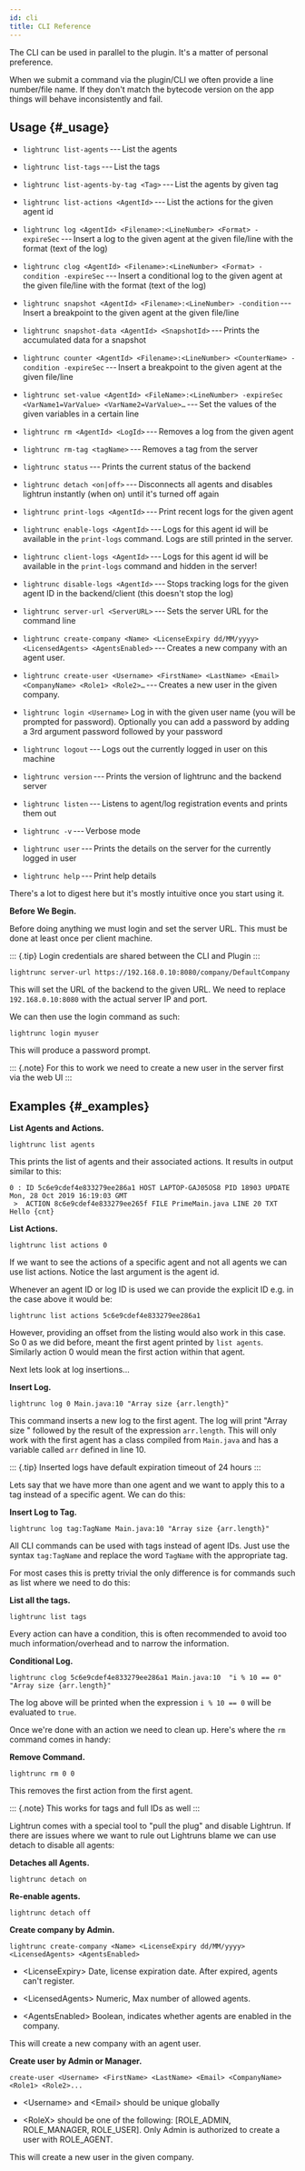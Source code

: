 ```yaml
---
id: cli
title: CLI Reference
---
```

The CLI can be used in parallel to the plugin. It's a matter of personal
preference.

When we submit a command via the plugin/CLI we often provide a line
number/file name. If they don't match the bytecode version on the app
things will behave inconsistently and fail.

Usage {#_usage}
-----

-   `lightrunc list-agents` --- List the agents

-   `lightrunc list-tags` --- List the tags

-   `lightrunc list-agents-by-tag <Tag>` --- List the agents by given
    tag

-   `lightrunc list-actions <AgentId>` --- List the actions for the
    given agent id

-   `lightrunc log <AgentId> <Filename>:<LineNumber> <Format> -expireSec` --- Insert
    a log to the given agent at the given file/line with the format
    (text of the log)

-   `lightrunc clog <AgentId> <Filename>:<LineNumber> <Format> -condition -expireSec` --- Insert
    a conditional log to the given agent at the given file/line with the
    format (text of the log)

-   `lightrunc snapshot <AgentId> <Filename>:<LineNumber> -condition` --- Insert
    a breakpoint to the given agent at the given file/line

-   `lightrunc snapshot-data <AgentId> <SnapshotId>` --- Prints the
    accumulated data for a snapshot

-   `lightrunc counter <AgentId> <Filename>:<LineNumber> <CounterName> -condition -expireSec` --- Insert
    a breakpoint to the given agent at the given file/line

-   `lightrunc set-value <AgentId> <FileName>:<LineNumber> -expireSec <VarName1=VarValue> <VarName2=VarValue>…​` --- Set
    the values of the given variables in a certain line

-   `lightrunc rm <AgentId> <LogId>` --- Removes a log from the given
    agent

-   `lightrunc rm-tag <tagName>` --- Removes a tag from the server

-   `lightrunc status` --- Prints the current status of the backend

-   `lightrunc detach <on|off>` --- Disconnects all agents and disables
    lightrun instantly (when on) until it's turned off again

-   `lightrunc print-logs <AgentId>` --- Print recent logs for the given
    agent

-   `lightrunc enable-logs <AgentId>` --- Logs for this agent id will be
    available in the `print-logs` command. Logs are still printed in the
    server.

-   `lightrunc client-logs <AgentId>` --- Logs for this agent id will be
    available in the `print-logs` command and hidden in the server!

-   `lightrunc disable-logs <AgentId>` --- Stops tracking logs for the
    given agent ID in the backend/client (this doesn't stop the log)

-   `lightrunc server-url <ServerURL>` --- Sets the server URL for the
    command line

-   `lightrunc create-company <Name> <LicenseExpiry dd/MM/yyyy> <LicensedAgents> <AgentsEnabled>` --- Creates
    a new company with an agent user.

-   `lightrunc create-user <Username> <FirstName> <LastName> <Email> <CompanyName> <Role1> <Role2>…​` --- Creates
    a new user in the given company.

-   `lightrunc login <Username>` Log in with the given user name (you
    will be prompted for password). Optionally you can add a password by
    adding a 3rd argument password followed by your password

-   `lightrunc logout` --- Logs out the currently logged in user on this
    machine

-   `lightrunc version` --- Prints the version of lightrunc and the
    backend server

-   `lightrunc listen` --- Listens to agent/log registration events and
    prints them out

-   `lightrunc -v` --- Verbose mode

-   `lightrunc user` --- Prints the details on the server for the
    currently logged in user

-   `lightrunc help` --- Print help details

There's a lot to digest here but it's mostly intuitive once you start
using it.

**Before We Begin.**

Before doing anything we must login and set the server URL. This must be
done at least once per client machine.

::: {.tip}
Login credentials are shared between the CLI and Plugin
:::

``` {.bash}
lightrunc server-url https://192.168.0.10:8080/company/DefaultCompany
```

This will set the URL of the backend to the given URL. We need to
replace `192.168.0.10:8080` with the actual server IP and port.

We can then use the login command as such:

``` {.bash}
lightrunc login myuser
```

This will produce a password prompt.

::: {.note}
For this to work we need to create a new user in the server first via
the web UI
:::

Examples {#_examples}
--------

**List Agents and Actions.**

``` {.bash}
lightrunc list agents
```

This prints the list of agents and their associated actions. It results
in output similar to this:

``` {.bash}
0 : ID 5c6e9cdef4e833279ee286a1 HOST LAPTOP-GAJ05OS8 PID 18903 UPDATE Mon, 28 Oct 2019 16:19:03 GMT
 >  ACTION 8c6e9cdef4e833279ee265f FILE PrimeMain.java LINE 20 TXT Hello {cnt}
```

**List Actions.**

``` {.bash}
lightrunc list actions 0
```

If we want to see the actions of a specific agent and not all agents we
can use list actions. Notice the last argument is the agent id.

Whenever an agent ID or log ID is used we can provide the explicit ID
e.g. in the case above it would be:

``` {.bash}
lightrunc list actions 5c6e9cdef4e833279ee286a1
```

However, providing an offset from the listing would also work in this
case. So 0 as we did before, meant the first agent printed by
`list agents`. Similarly action 0 would mean the first action within
that agent.

Next lets look at log insertions...​

**Insert Log.**

``` {.bash}
lightrunc log 0 Main.java:10 "Array size {arr.length}"
```

This command inserts a new log to the first agent. The log will print
\"Array size \" followed by the result of the expression `arr.length`.
This will only work with the first agent has a class compiled from
`Main.java` and has a variable called `arr` defined in line 10.

::: {.tip}
Inserted logs have default expiration timeout of 24 hours
:::

Lets say that we have more than one agent and we want to apply this to a
tag instead of a specific agent. We can do this:

**Insert Log to Tag.**

``` {.bash}
lightrunc log tag:TagName Main.java:10 "Array size {arr.length}"
```

All CLI commands can be used with tags instead of agent IDs. Just use
the syntax `tag:TagName` and replace the word `TagName` with the
appropriate tag.

For most cases this is pretty trivial the only difference is for
commands such as list where we need to do this:

**List all the tags.**

``` {.bash}
lightrunc list tags
```

Every action can have a condition, this is often recommended to avoid
too much information/overhead and to narrow the information.

**Conditional Log.**

``` {.bash}
lightrunc clog 5c6e9cdef4e833279ee286a1 Main.java:10  "i % 10 == 0" "Array size {arr.length}"
```

The log above will be printed when the expression `i % 10 == 0` will be
evaluated to `true`.

Once we're done with an action we need to clean up. Here's where the
`rm` command comes in handy:

**Remove Command.**

``` {.bash}
lightrunc rm 0 0
```

This removes the first action from the first agent.

::: {.note}
This works for tags and full IDs as well
:::

Lightrun comes with a special tool to \"pull the plug\" and disable
Lightrun. If there are issues where we want to rule out Lightruns blame
we can use detach to disable all agents:

**Detaches all Agents.**

``` {.bash}
lightrunc detach on
```

**Re-enable agents.**

``` {.bash}
lightrunc detach off
```

**Create company by Admin.**

``` {.bash}
lightrunc create-company <Name> <LicenseExpiry dd/MM/yyyy> <LicensedAgents> <AgentsEnabled>
```

-   \<LicenseExpiry\> Date, license expiration date. After expired,
    agents can't register.

-   \<LicensedAgents\> Numeric, Max number of allowed agents.

-   \<AgentsEnabled\> Boolean, indicates whether agents are enabled in
    the company.

This will create a new company with an agent user.

**Create user by Admin or Manager.**

``` {.bash}
create-user <Username> <FirstName> <LastName> <Email> <CompanyName> <Role1> <Role2>...
```

-   \<Username\> and \<Email\> should be unique globally

-   \<RoleX\> should be one of the following: \[ROLE_ADMIN,
    ROLE_MANAGER, ROLE_USER\]. Only Admin is authorized to create a user
    with ROLE_AGENT.

This will create a new user in the given company.
